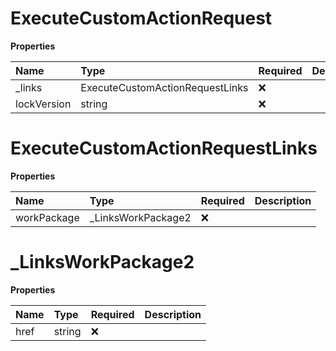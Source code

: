 # ExecuteCustomActionRequest

**Properties**

| Name        | Type                            | Required | Description |
| :---------- | :------------------------------ | :------- | :---------- |
| \_links     | ExecuteCustomActionRequestLinks | ❌       |             |
| lockVersion | string                          | ❌       |             |

# ExecuteCustomActionRequestLinks

**Properties**

| Name        | Type                | Required | Description |
| :---------- | :------------------ | :------- | :---------- |
| workPackage | \_LinksWorkPackage2 | ❌       |             |

# \_LinksWorkPackage2

**Properties**

| Name | Type   | Required | Description |
| :--- | :----- | :------- | :---------- |
| href | string | ❌       |             |

<!-- This file was generated by liblab | https://liblab.com/ -->
